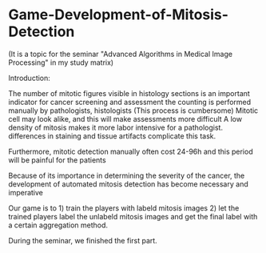 # Game-Development-of-Mitosis-Detection

(It is a topic for the seminar "Advanced Algorithms in Medical Image Processing" in my study matrix)

Introduction:

The number of mitotic figures visible in histology sections is an important indicator for cancer screening and assessment
the counting is performed manually by pathologists, histologists (This process is cumbersome)
Mitotic cell may look alike, and this will make assessments more difficult
A low density of mitosis makes it more labor intensive for a pathologist.
differences in staining and
tissue artifacts complicate
this task.

Furthermore, mitotic detection manually often cost 24-96h and this period will be painful for the patients

Because of its importance in determining the severity of the cancer,
the development of automated mitosis detection has become necessary and imperative

Our game is to 1) train the players with labeld mitosis images 2) let the trained players label the unlabeld mitosis images and get the final label with a certain aggregation method.

During the seminar, we finished the first part.
